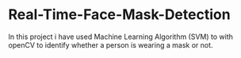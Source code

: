 # Real-Time-Face-Mask-Detection
In this project i have used Machine Learning Algorithm (SVM) to with openCV to identify whether a person is wearing a mask or not.
